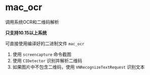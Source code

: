# mac_ocr

调用系统OCR和二维码解析

**只支持10.15以上系统**

可直接使用编译好的二进制文件 `mac_ocr`

1. 使用 `screencapture` 命令截图
2. 使用 `CIDetector` 识别并解析二维码
3. 如果图片中不包含二维码，使用 `VNRecognizeTextRequest` 识别文本
